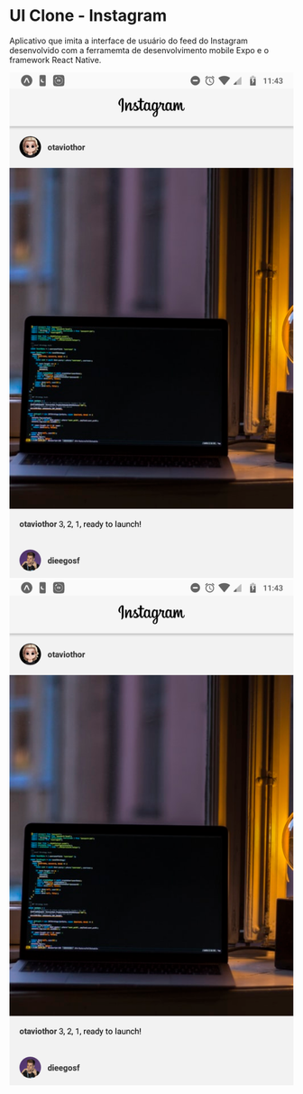# UI Clone - Instagram

Aplicativo que imita a interface de usuário do feed do Instagram desenvolvido com a ferramemta de desenvolvimento mobile Expo e o framework React Native.

![github-small](screenshots/print.png)
![github-small](screenshots/print.png) 
